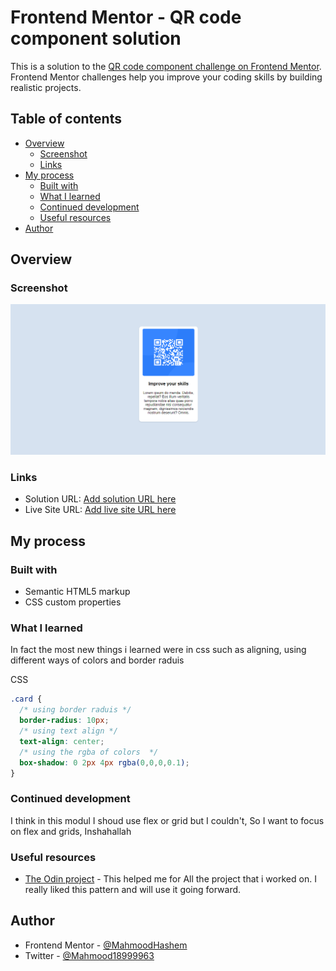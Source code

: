 # Frontend Mentor - QR code component solution

This is a solution to the [QR code component challenge on Frontend Mentor](https://www.frontendmentor.io/challenges/qr-code-component-iux_sIO_H). Frontend Mentor challenges help you improve your coding skills by building realistic projects. 

## Table of contents

- [Overview](#overview)
  - [Screenshot](#screenshot)
  - [Links](#links)
- [My process](#my-process)
  - [Built with](#built-with)
  - [What I learned](#what-i-learned)
  - [Continued development](#continued-development)
  - [Useful resources](#useful-resources)
- [Author](#author)


## Overview

### Screenshot

![](./images/screenshot.png)



### Links

- Solution URL: [Add solution URL here](https://your-solution-url.com)
- Live Site URL: [Add live site URL here](https://your-live-site-url.com)

## My process

### Built with

- Semantic HTML5 markup
- CSS custom properties


### What I learned

In fact the most new things i learned were in css such as aligning, using different ways of colors and border raduis 

CSS
```css
.card {
  /* using border raduis */ 
  border-radius: 10px;
  /* using text align */ 
  text-align: center;
  /* using the rgba of colors  */ 
  box-shadow: 0 2px 4px rgba(0,0,0,0.1);
}
```


### Continued development

I think in this modul I shoud use flex or grid but I couldn't, So I want to focus on flex and grids, Inshahallah


### Useful resources

- [The Odin project](https://www.theodinproject.com/) - This helped me for All the project that i worked on. I really liked this pattern and will use it going forward.



## Author

- Frontend Mentor - [@MahmoodHashem](https://www.frontendmentor.io/profile/MahmoodHashem)
- Twitter - [@Mahmood18999963](https://twitter.com/Mahmood18999963)

